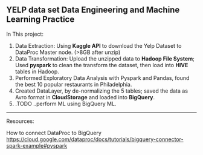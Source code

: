 
## YELP data set Data Engineering and Machine Learning Practice



In This project:
1. Data Extraction: Using **Kaggle API** to download the Yelp Dataset to DataProc Master node. (>8GB after unzip)
2. Data Transformation: Upload the unzipped data to **Hadoop File System**; Used **pyspark** to clean the transform the dataset, then load into **HIVE** tables in Hadoop. 
3. Performed Exploratory Data Analysis with Pyspark and Pandas, found the best 10 popular restaurants in Philadelphia.
4. Created DataLayer, by de-normalizing the 5 tables; saved the data as Avro format in **CloudStorage** and loaded into **BigQuery**.
5. .TODO ..perform ML using BigQuery ML. 





------
Resources:

How to connect DataProc to BigQuery
https://cloud.google.com/dataproc/docs/tutorials/bigquery-connector-spark-example#pyspark